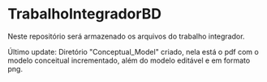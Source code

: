 # TrabalhoIntegradorBD
Neste repositório será armazenado os arquivos do trabalho integrador.

Último update: Diretório "Conceptual_Model" criado, nela está o pdf com o modelo conceitual incrementado, além do modelo editável e em formato png.

